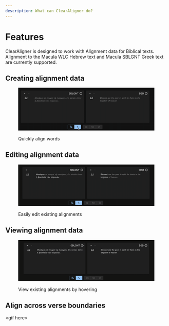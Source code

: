```yaml
---
description: What can ClearAligner do?
---
```


# Features

ClearAligner is designed to work with Alignment data for Biblical texts. Alignment to the Macula WLC Hebrew text and Macula SBLGNT Greek text are currently supported.

## Creating alignment data

<figure><img src=".gitbook/assets/2024-03-18 11.18.18 (1).gif" alt=""><figcaption><p>Quickly align words</p></figcaption></figure>

## Editing alignment data

<figure><img src=".gitbook/assets/2024-03-18 11.23.38.gif" alt=""><figcaption><p>Easily edit existing alignments</p></figcaption></figure>

## Viewing alignment data

<figure><img src=".gitbook/assets/2024-03-18 11.26.22.gif" alt=""><figcaption><p>View existing alignments by hovering</p></figcaption></figure>

## Align across verse boundaries

\<gif here>
